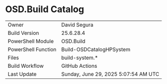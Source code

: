 ﻿# OSD.Build Catalog

| | |
|-|-|
| Owner | David Segura |
| Build Version | 25.6.28.4 |
| PowerShell Module | OSD.Build |
| PowerShell Function | Build-OSDCatalogHPSystem |
| Files | build-system.* |
| Build Workflow | GitHub Actions |
| Last Update | Sunday, June 29, 2025 5:07:54 AM UTC |

